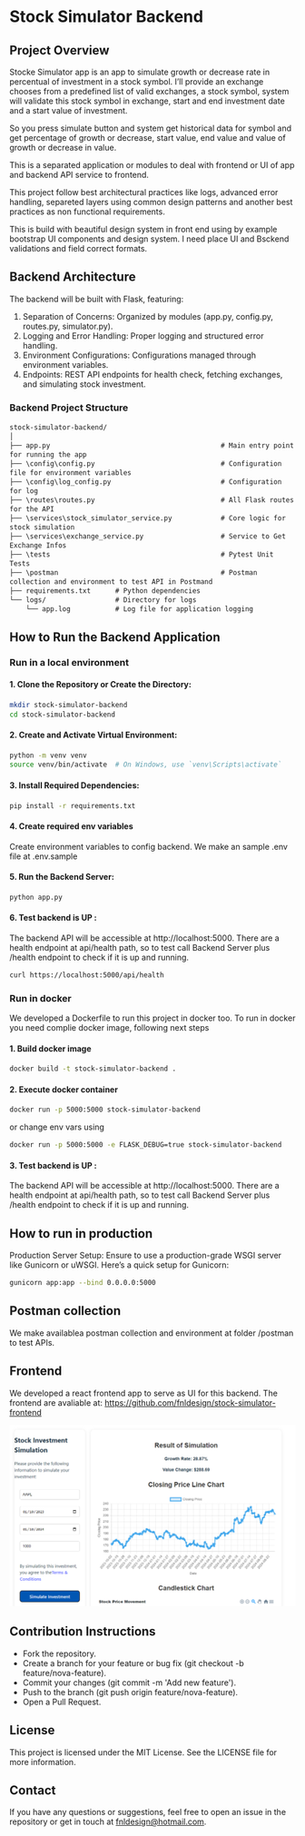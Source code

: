 # Stock Simulator Backend

## Project Overview

Stocke Simulator app is an app to simulate growth or decrease rate in percentual of investment in a stock symbol. I’ll provide an exchange chooses from a predefined list of valid exchanges, a stock symbol, system will validate this stock symbol in exchange, start and end investment date and a start value of investment.

So you press simulate button and system get historical data for symbol and get percentage of growth or decrease, start value, end value and value of growth or decrease in value.

This is a separated application or modules to deal with frontend or UI of app and backend API service to frontend.

This project follow best architectural practices like logs, advanced error handling, separeted layers using common design patterns and another best practices as non functional requirements.

This is build with beautiful design system in front end using by example bootstrap UI components and design system. I need place UI and Bsckend validations and field correct formats.

## Backend Architecture
The backend will be built with Flask, featuring:

1. Separation of Concerns: Organized by modules (app.py, config.py, routes.py, simulator.py).
2. Logging and Error Handling: Proper logging and structured error handling.
3. Environment Configurations: Configurations managed through environment variables.
4. Endpoints: REST API endpoints for health check, fetching exchanges, and simulating stock investment.

### Backend Project Structure

```
stock-simulator-backend/
│
├── app.py                                          # Main entry point for running the app
├── \config\config.py                               # Configuration file for environment variables
├── \config\log_config.py                           # Configuration for log
├── \routes\routes.py                               # All Flask routes for the API
├── \services\stock_simulator_service.py            # Core logic for stock simulation
├── \services\exchange_service.py                   # Service to Get Exchange Infos
├── \tests                                          # Pytest Unit Tests
├── \postman                                        # Postman collection and environment to test API in Postmand
├── requirements.txt      # Python dependencies
└── logs/                 # Directory for logs
    └── app.log           # Log file for application logging
```

## How to Run the Backend Application

### Run in a local environment

#### 1. Clone the Repository or Create the Directory:

```bash
mkdir stock-simulator-backend
cd stock-simulator-backend
```

#### 2. Create and Activate Virtual Environment:

```bash
python -m venv venv
source venv/bin/activate  # On Windows, use `venv\Scripts\activate`
```

#### 3. Install Required Dependencies:

```bash
pip install -r requirements.txt
```

#### 4. Create required env variables
Create environment variables to config backend. We make an sample .env file at .env.sample

#### 5. Run the Backend Server:

```bash
python app.py
```

#### 6. Test backend is UP :

The backend API will be accessible at http://localhost:5000. There are a health endpoint at api/health path, so to test call Backend Server plus /health endpoint to check if it is up and running.

```bash
curl https://localhost:5000/api/health
```

### Run in docker
We developed a Dockerfile to run this project in docker too. To run in docker you need complie docker image, following next steps

#### 1. Build docker image
```bash
docker build -t stock-simulator-backend .
```

#### 2. Execute docker container
```bash
docker run -p 5000:5000 stock-simulator-backend
```

or change env vars using

```bash
docker run -p 5000:5000 -e FLASK_DEBUG=true stock-simulator-backend
```

#### 3. Test backend is UP :

The backend API will be accessible at http://localhost:5000. There are a health endpoint at api/health path, so to test call Backend Server plus /health endpoint to check if it is up and running.


## How to run in production

Production Server Setup: Ensure to use a production-grade WSGI server like Gunicorn or uWSGI. Here’s a quick setup for Gunicorn:

```bash
gunicorn app:app --bind 0.0.0.0:5000
```

## Postman collection
We make availablea postman collection and environment at folder /postman to test APIs.

## Frontend
We developed a react frontend app to serve as UI for this backend. The frontend are avaliable at: https://github.com/fnldesign/stock-simulator-frontend

![Main Screen](./stock_simulator_frontend_screnn.png)

## Contribution Instructions
- Fork the repository.
- Create a branch for your feature or bug fix (git checkout -b feature/nova-feature).
- Commit your changes (git commit -m 'Add new feature').
- Push to the branch (git push origin feature/nova-feature).
- Open a Pull Request.

## License
This project is licensed under the MIT License. See the LICENSE file for more information.

## Contact
If you have any questions or suggestions, feel free to open an issue in the repository or get in touch at fnldesign@hotmail.com.
